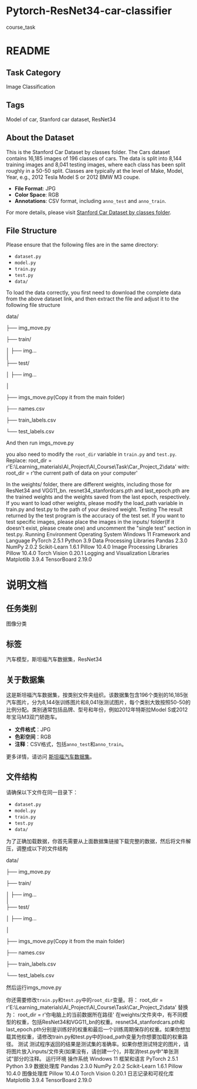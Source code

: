 # Pytorch-ResNet34-car-classifier
course_task

# README

## Task Category
Image Classification

## Tags
Model of car, Stanford car dataset, ResNet34

## About the Dataset
This is the Stanford Car Dataset by classes folder. The Cars dataset contains 16,185 images of 196 classes of cars. The data is split into 8,144 training images and 8,041 testing images, where each class has been split roughly in a 50-50 split. Classes are typically at the level of Make, Model, Year, e.g., 2012 Tesla Model S or 2012 BMW M3 coupe.

- **File Format**: JPG
- **Color Space**: RGB
- **Annotations**: CSV format, including `anno_test` and `anno_train`.

For more details, please visit [Stanford Car Dataset by classes folder](https://www.kaggle.com/datasets/jutrera/stanford-car-dataset-by-classes-folder).

## File Structure
Please ensure that the following files are in the same directory:
- `dataset.py`
- `model.py`
- `train.py`
- `test.py`
- `data/`

To load the data correctly, you first need to download the complete data from the above dataset link, and then extract the file and adjust it to the following file structure

data/

├── img_move.py

├── train/

│   ├── img...   
│       
├── test/

│   ├── img...

│ 

├── imgs_move.py(Copy it from the main folder)      

├── names.csv

├── train_labels.csv

└── test_labels.csv

And then run imgs_move.py

you also need to modify the `root_dir` variable in `train.py` and `test.py`. Replace:
root_dir = r'E:\Learning_materials\AI_Project\AI_Course\Task\Car_Project_2\data'
with:
root_dir = r'the current path of data on your computer'

In the weights/ folder, there are different weights, including those for ResNet34 and VGG11_bn. resnet34_stanfordcars.pth and last_epoch.pth are the trained weights and the weights saved from the last epoch, respectively. If you want to load other weights, please modify the load_path variable in train.py and test.py to the path of your desired weight.
Testing
The result returned by the test program is the accuracy of the test set. If you want to test specific images, please place the images in the inputs/ folder(If it doesn't exist, please create one) and uncomment the "single test" section in test.py.
Running Environment
Operating System
Windows 11
Framework and Language
PyTorch 2.5.1
Python 3.9
Data Processing Libraries
Pandas 2.3.0
NumPy 2.0.2
Scikit-Learn 1.6.1
Pillow 10.4.0
Image Processing Libraries
Pillow 10.4.0
Torch Vision 0.20.1
Logging and Visualization Libraries
Matplotlib 3.9.4
TensorBoard 2.19.0

# 说明文档

## 任务类别
图像分类

## 标签
汽车模型，斯坦福汽车数据集，ResNet34

## 关于数据集
这是斯坦福汽车数据集，按类别文件夹组织。该数据集包含196个类别的16,185张汽车图片，分为8,144张训练图片和8,041张测试图片，每个类别大致按照50-50的比例分配。类别通常包括品牌、型号和年份，例如2012年特斯拉Model S或2012年宝马M3双门轿跑车。

- **文件格式**：JPG
- **色彩空间**：RGB
- **注释**：CSV格式，包括`anno_test`和`anno_train`。

更多详情，请访问 [斯坦福汽车数据集](https://www.kaggle.com/datasets/jutrera/stanford-car-dataset-by-classes-folder)。

## 文件结构
请确保以下文件在同一目录下：
- `dataset.py`
- `model.py`
- `train.py`
- `test.py`
- `data/`

为了正确加载数据，你首先需要从上面数据集链接下载完整的数据，然后将文件解压，调整成以下的文件结构

data/

├── img_move.py

├── train/

│   ├── img...   
│       
├── test/

│   ├── img...

│ 

├── imgs_move.py(Copy it from the main folder)      

├── names.csv

├── train_labels.csv

└── test_labels.csv

然后运行imgs_move.py

你还需要修改`train.py`和`test.py`中的`root_dir`变量。将：
root_dir = r'E:\Learning_materials\AI_Project\AI_Course\Task\Car_Project_2\data'
替换为：
root_dir = r'你电脑上的当前数据所在路径'
在weights/文件夹中，有不同模型的权重，包括ResNet34和VGG11_bn的权重。resnet34_stanfordcars.pth和last_epoch.pth分别是训练好的权重和最后一个训练周期保存的权重。如果你想加载其他权重，请修改train.py和test.py中的load_path变量为你想要加载的权重路径。
测试
测试程序返回的结果是测试集的准确率。如果你想测试特定的图片，请将图片放入inputs/文件夹(如果没有，请创建一个)，并取消test.py中“单张测试”部分的注释。
运行环境
操作系统
Windows 11
框架和语言
PyTorch 2.5.1
Python 3.9
数据处理库
Pandas 2.3.0
NumPy 2.0.2
Scikit-Learn 1.6.1
Pillow 10.4.0
图像处理库
Pillow 10.4.0
Torch Vision 0.20.1
日志记录和可视化库
Matplotlib 3.9.4
TensorBoard 2.19.0
